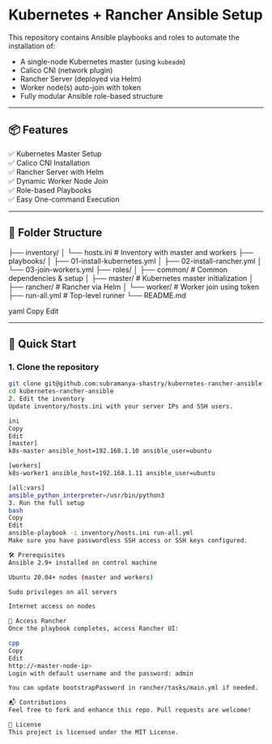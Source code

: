 # Kubernetes + Rancher Ansible Setup

This repository contains Ansible playbooks and roles to automate the installation of:

- A single-node Kubernetes master (using `kubeadm`)
- Calico CNI (network plugin)
- Rancher Server (deployed via Helm)
- Worker node(s) auto-join with token
- Fully modular Ansible role-based structure

---

## 📦 Features

✅ Kubernetes Master Setup  
✅ Calico CNI Installation  
✅ Rancher Server with Helm  
✅ Dynamic Worker Node Join  
✅ Role-based Playbooks  
✅ Easy One-command Execution

---

## 📁 Folder Structure

├── inventory/
│ └── hosts.ini # Inventory with master and workers
├── playbooks/
│ ├── 01-install-kubernetes.yml
│ ├── 02-install-rancher.yml
│ └── 03-join-workers.yml
├── roles/
│ ├── common/ # Common dependencies & setup
│ ├── master/ # Kubernetes master initialization
│ ├── rancher/ # Rancher via Helm
│ └── worker/ # Worker join using token
├── run-all.yml # Top-level runner
└── README.md

yaml
Copy
Edit

---

## 🚀 Quick Start

### 1. Clone the repository

```bash
git clone git@github.com:subramanya-shastry/kubernetes-rancher-ansible.git
cd kubernetes-rancher-ansible
2. Edit the inventory
Update inventory/hosts.ini with your server IPs and SSH users.

ini
Copy
Edit
[master]
k8s-master ansible_host=192.168.1.10 ansible_user=ubuntu

[workers]
k8s-worker1 ansible_host=192.168.1.11 ansible_user=ubuntu

[all:vars]
ansible_python_interpreter=/usr/bin/python3
3. Run the full setup
bash
Copy
Edit
ansible-playbook -i inventory/hosts.ini run-all.yml
Make sure you have passwordless SSH access or SSH keys configured.

🛠 Prerequisites
Ansible 2.9+ installed on control machine

Ubuntu 20.04+ nodes (master and workers)

Sudo privileges on all servers

Internet access on nodes

🔐 Access Rancher
Once the playbook completes, access Rancher UI:

cpp
Copy
Edit
http://<master-node-ip>
Login with default username and the password: admin

You can update bootstrapPassword in rancher/tasks/main.yml if needed.

📬 Contributions
Feel free to fork and enhance this repo. Pull requests are welcome!

📄 License
This project is licensed under the MIT License.


